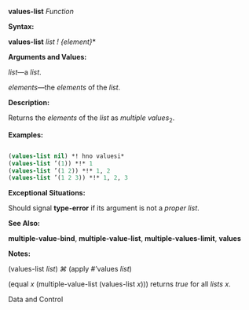 **values-list** *Function* 



**Syntax:** 



**values-list** *list ! \{element\}*\* 



**Arguments and Values:** 



*list*—a *list*. 



*elements*—the *elements* of the *list*. 



**Description:** 



Returns the *elements* of the *list* as *multiple values*<sub>2</sub>. 



**Examples:**
```lisp

(values-list nil) *! hno valuesi* 
(values-list ’(1)) *!* 1 
(values-list ’(1 2)) *!* 1, 2 
(values-list ’(1 2 3)) *!* 1, 2, 3 

```
**Exceptional Situations:** 



Should signal **type-error** if its argument is not a *proper list*. 



**See Also:** 



**multiple-value-bind**, **multiple-value-list**, **multiple-values-limit**, **values** 



**Notes:** 



(values-list *list*) *⌘* (apply #’values *list*) 



(equal *x* (multiple-value-list (values-list *x*))) returns *true* for all *lists x*. 



Data and Control 



 



 



